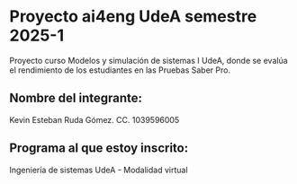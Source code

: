# Proyecto ai4eng UdeA semestre 2025-1
Proyecto curso Modelos y simulación de sistemas I UdeA, donde se evalúa el rendimiento de los estudiantes en las Pruebas Saber Pro.

## Nombre del integrante:
Kevin Esteban Ruda Gómez. CC. 1039596005

## Programa al que estoy inscrito:
Ingeniería de sistemas UdeA - Modalidad virtual
